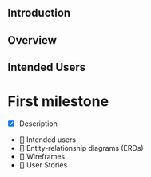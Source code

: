 ## Introduction

## Overview

## Intended Users 

# First milestone

* [x] Description
* [] Intended users
* [] Entity-relationship diagrams (ERDs)
* [] Wireframes
* [] User Stories